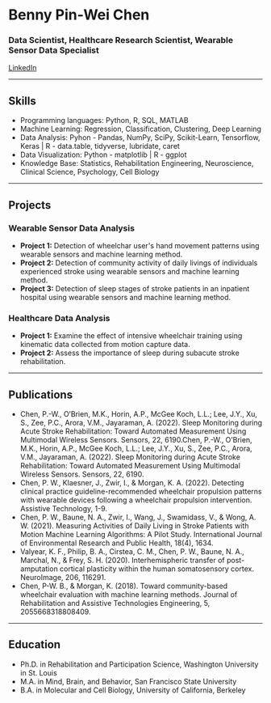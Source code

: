 # Benny Pin-Wei Chen
### Data Scientist, Healthcare Research Scientist, Wearable Sensor Data Specialist

[LinkedIn](https://www.linkedin.com/in/pinweichen/)

---

## Skills
- Programming languages: Python, R, SQL, MATLAB
- Machine Learning: Regression, Classification, Clustering, Deep Learning
- Data Analysis: Pyhon - Pandas, NumPy, SciPy, Scikit-Learn, Tensorflow, Keras | R - data.table, tidyverse, lubridate, caret
- Data Visualization: Python - matplotlib | R - ggplot
- Knowledge Base: Statistics, Rehabilitation Engineering, Neuroscience, Clinical Science, Psychology, Cell Biology
---

## Projects
### Wearable Sensor Data Analysis
- **Project 1:** Detection of wheelchar user's hand movement patterns using wearable sensors and machine learning method.
- **Project 2:** Detection of community activity of daily livings of individuals experienced stroke using wearable sensors and machine learning method.
- **Project 3:** Detection of sleep stages of stroke patients in an inpatient hospital using wearable sensors and machine learning method.

### Healthcare Data Analysis
- **Project 1:** Examine the effect of intensive wheelchair training using kinematic data collected from motion capture data.
- **Project 2:** Assess the importance of sleep during subacute stroke rehabilitation.

---

## Publications
- Chen, P.-W., O’Brien, M.K., Horin, A.P., McGee Koch, L.L.; Lee, J.Y., Xu, S., Zee, P.C., Arora, V.M., Jayaraman, A. (2022). Sleep Monitoring during Acute Stroke Rehabilitation: Toward Automated Measurement Using Multimodal Wireless Sensors. Sensors, 22, 6190.Chen, P.-W., O’Brien, M.K., Horin, A.P., McGee Koch, L.L.; Lee, J.Y., Xu, S., Zee, P.C., Arora, V.M., Jayaraman, A. (2022). Sleep Monitoring during Acute Stroke Rehabilitation: Toward Automated Measurement Using Multimodal Wireless Sensors. Sensors, 22, 6190.
- Chen, P. W., Klaesner, J., Zwir, I., & Morgan, K. A. (2022). Detecting clinical practice guideline-recommended wheelchair propulsion patterns with wearable devices following a wheelchair propulsion intervention. Assistive Technology, 1-9.
- Chen, P. W., Baune, N. A., Zwir, I., Wang, J., Swamidass, V., & Wong, A. W. (2021). Measuring Activities of Daily Living in Stroke Patients with Motion Machine Learning Algorithms: A Pilot Study. International Journal of Environmental Research and Public Health, 18(4), 1634.
- Valyear, K. F., Philip, B. A., Cirstea, C. M., Chen, P. W., Baune, N. A., Marchal, N., & Frey, S. H. (2020). Interhemispheric transfer of post-amputation cortical plasticity within the human somatosensory cortex. NeuroImage, 206, 116291.
- Chen, P-W. B., & Morgan, K. (2018). Toward community-based wheelchair evaluation with machine learning methods. Journal of Rehabilitation and Assistive Technologies Engineering, 5, 2055668318808409.

---

## Education
- Ph.D. in Rehabilitation and Participation Science, Washington University in St. Louis
- M.A. in Mind, Brain, and Behavior, San Francisco State University
- B.A. in Molecular and Cell Biology, University of California, Berkeley

